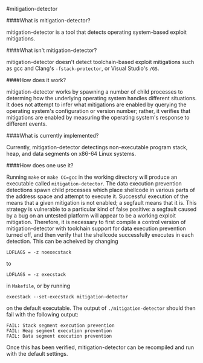 #mitigation-detector

####What is mitigation-detector?

mitigation-detector is a tool that detects operating system-based exploit
mitigations.

####What isn't mitigation-detector?

mitigation-detector doesn't detect toolchain-based exploit mitigations such as
gcc and Clang's `-fstack-protector`, or Visual Studio's `/GS`.

####How does it work?

mitigation-detector works by spawning a number of child processes to determing
how the underlying operating system handles different situations. It does not
attempt to infer what mitigations are enabled by querying the operating system's
configuration or version number; rather, it verifies that mitigations are
enabled by measuring the operating system's response to different events.

####What is currently implemented?

Currently, mitigation-detector detectings non-executable program stack, heap,
and data segments on x86-64 Linux systems.

####How does one use it?

Running `make` or `make CC=gcc` in the working directory will produce an
executable called `mitigation-detector`. The data execution prevention
detections spawn child processes which place shellcode in various parts of the
address space and attempt to execute it. Successful execution of the means that
a given mitigation is not enabled; a segfault means that it is. This strategy
is vulnerable to a particular kind of false positive: a segfault caused by a
bug on an untested platform will appear to be a working exploit mitigation.
Therefore, it is necessary to first compile a control version of
mitigation-detector with toolchain support for data execution prevention
turned off, and then verify that the shellcode successfully executes in each
detection. This can be acheived by changing

```
LDFLAGS = -z noexecstack
```

to

```
LDFLAGS = -z execstack
```

in `Makefile`, or by running

```
execstack --set-execstack mitigation-detector
```

on the default executable. The output of `./mitigation-detector` should then
fail with the following output:

```
FAIL: Stack segment execution prevention
FAIL: Heap segment execution prevention
FAIL: Data segment execution prevention
```

Once this has been verified, mitigation-detector can be recompiled and run with
the default settings.
